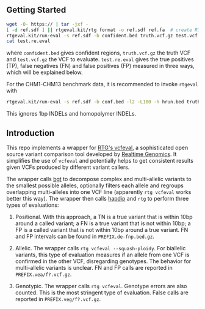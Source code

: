 ## Getting Started

```sh
wget -O- https:// | tar -jxf -
[ -d ref.sdf ] || rtgeval.kit/rtg format -o ref.sdf ref.fa  # create RTG index
rtgeval.kit/run-eval -s ref.sdf -b confident.bed truth.vcf.gz test.vcf.gz
cat test.re.eval
```
where `confident.bed` gives confident regions, `truth.vcf.gz` the truth VCF and
`test.vcf.gz` the VCF to evaluate. `test.re.eval` gives the true positives
(TP), false negatives (FN) and false positives (FP) measured in three ways,
which will be explained below.

For the CHM1-CHM13 benchmark data, it is recommended to invoke `rtgeval` with
```sh
rtgeval.kit/run-eval -s ref.sdf -b conf.bed -l2 -L100 -h hrun.bed truth.vcf test.vcf
```
This ignores 1bp INDELs and homopolymer INDELs.

## Introduction

This repo implements a wrapper for [RTG's vcfeval][vcfeval], a sophisticated
open source variant comparison tool developed by [Realtime Genomics][rtg]. It
simplifies the use of `vcfeval` and potentially helps to get consistent results
given VCFs produced by different variant callers.

The wrapper calls [bgt][bgt] to decompose complex and multi-allelic variants to
the smallest possible alleles, optionally filters each allele and regroups
overlapping multi-alleles into one VCF line (apparently `rtg vcfeval` works
better this way). The wrapper then calls [hapdip][hapdip] and `rtg` to perform
three types of evaluations:

1. Positional. With this approach, a TN is a true variant that is within 10bp
   around a called variant; a FN is a true variant that is not within 10bp; a
   FP is a called variant that is not within 10bp around a true variant. FN
   and FP intervals can be found in `PREFIX.de-fnp.bed.gz`.

2. Allelic. The wrapper calls `rtg vcfeval --squash-ploidy`. For biallelic
   variants, this type of evaluation measures if an allele from one VCF is
   confirmed in the other VCF, disregarding genotypes. The behavior for
   multi-allelic variants is unclear. FN and FP calls are reported in
   `PREFIX.vea/f?.vcf.gz`.

3. Genotypic. The wrapper calls `rtg vcfeval`. Genotype errors are also
   counted. This is the most stringent type of evaluation. False calls are
   reported in `PREFIX.veg/f?.vcf.gz`.

[rtg]: http://www.realtimegenomics.com
[bgt]: https://github.com/lh3/bgt
[vcfeval]: http://realtimegenomics.com/products/rtg-tools/
[hapdip]: https://github.com/lh3/hapdip
